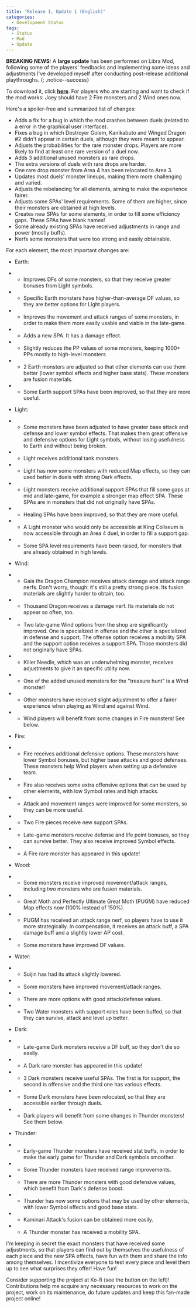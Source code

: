 ```yaml
---
title: "Release 1, Update 1 (English)"
categories:
  - Development Status
tags:
  - Status
  - Mod
  - Update
---
```


**BREAKING NEWS:** A **large update** has been performed on Libra Mod, following some of the players' feedbacks and implementing some ideas and adjustments I've developed myself after conducting post-release additional playthroughs.
{: .notice--success}

To download it, click <a href="../../assets/Releases/Libra Mod - v0.8.2.zip">**here**</a>. For players who are starting and want to check if the mod works: Joey should have 2 Fire monsters and 2 Wind ones now.

Here's a spoiler-free and summarized list of changes:

- Adds a fix for a bug in which the mod crashes between duels (related to a error in the graphical user interface).
- Fixes a bug in which Destroyer Golem, Kanikabuto and Winged Dragon #2 didn't appear in certain duels, although they were meant to appear.
- Adjusts the probabilities for the rare monster drops. Players are more likely to find at least one rare version of a duel now.
- Adds 3 additional unused monsters as rare drops.
- The extra versions of duels with rare drops are harder.
- One rare drop monster from Area 4 has been relocated to Area 3.
- Updates most duels' monster lineups, making them more challenging and varied.
- Adjusts the rebelancing for all elements, aiming to make the experience fairer.
- Adjusts some SPAs' level requirements. Some of them are higher, since their monsters are obtained at high levels.
- Creates new SPAs for some elements, in order to fill some efficiency gaps. These SPAs have blank names!
- Some already existing SPAs have received adjustments in range and power (mostly buffs).
- Nerfs some monsters that were too strong and easily obtainable.

For each element, the most important changes are:
- Earth:
- - Improves DFs of some monsters, so that they receive greater bonuses from Light symbols.
- - Specific Earth monsters have higher-than-average DF values, so they are better options for Light players.
- - Improves the movement and attack ranges of some monsters, in order to make them more easily usable and viable in the late-game.
- - Adds a new SPA. It has a damage effect.
- - Slightly reduces the PP values of some monsters, keeping 1000+ PPs mostly to high-level monsters
- - 2 Earth monsters are adjusted so that other elements can use them better (lower symbol effects and higher base stats). These monsters are fusion materials.
- - Some Earth support SPAs have been improved, so that they are more useful.

- Light:
- - Some monsters have been adjusted to have greater base attack and defense and lower symbol effects. That makes them great offensive and defensive options for Light symbols, without losing usefulness to Earth and without being broken.
- - Light receives additional tank monsters.
- - Light has now some monsters with reduced Map effects, so they can used better in duels with strong Dark effects.
- - Light monsters receive additional support SPAs that fill some gaps at mid and late-game, for example a stronger map effect SPA. These SPAs are in monsters that did not originally have SPAs.
- - Healing SPAs have been improved, so that they are more useful.
- - A Light monster who would only be accessible at King Coliseum is now accessible through an Area 4 duel, in order to fill a support gap.
- - Some SPA level requirements have been raised, for monsters that are already obtained in high levels.

- Wind:
- - Gaia the Dragon Champion receives attack damage and attack range nerfs. Don't worry, though: it's still a pretty strong piece. Its fusion materials are slightly harder to obtain, too.
- - Thousand Dragon receives a damage nerf. Its materials do not appear so often, too.
- - Two late-game Wind options from the shop are significantly improved. One is specialized in offense and the other is specialized in defense and support. The offense option receives a mobility SPA and the support option receives a support SPA. Those monsters did not originally have SPAs.
- - Killer Needle, which was an underwhelming monster, receives adjustments to give it an specific utility now.
- - One of the added unused monsters for the "treasure hunt" is a Wind monster!
- - Other monsters have received slight adjustment to offer a fairer experience when playing as Wind and against Wind.
- - Wind players will benefit from some changes in Fire monsters! See below.

- Fire:
- - Fire receives additional defensive options. These monsters have lower Symbol bonuses, but higher base attacks and good defenses. These monsters help Wind players when setting up a defensive team.
- - Fire also receives some extra offensive options that can be used by other elements, with low Symbol rates and high attacks.
- - Attack and movement ranges were improved for some monsters, so they can be more useful.
- - Two Fire pieces receive new support SPAs.
- - Late-game monsters receive defense and life point bonuses, so they can survive better. They also receive improved Symbol effects.
- - A Fire rare monster has appeared in this update!

- Wood:
- - Some monsters receive improved movement/attack ranges, including two monsters who are fusion materials.
- - Great Moth and Perfectly Ultimate Great Moth (PUGM) have reduced Map effects now (100% instead of 150%).
- - PUGM has received an attack range nerf, so players have to use it more strategically. In compensation, it receives an attack buff, a SPA damage buff and a slightly lower AP cost.
- - Some monsters have improved DF values.

- Water:
- - Suijin has had its attack slightly lowered.
- - Some monsters have improved movement/attack ranges.
- - There are more options with good attack/defense values.
- - Two Water monsters with support roles have been buffed, so that they can survive, attack and level up better.

- Dark:
- - Late-game Dark monsters receive a DF buff, so they don't die so easily.
- - A Dark rare monster has appeared in this update!
- - 3 Dark monsters receive useful SPAs. The first is for support, the second is offensive and the third one has various effects.
- - Some Dark monsters have been relocated, so that they are accessible earlier through duels.
- - Dark players will benefit from some changes in Thunder monsters! See them below.

- Thunder:
- - Early-game Thunder monsters have received stat buffs, in order to make the early game for Thunder and Dark symbols smoother.
- - Some Thunder monsters have received range improvements.
- - There are more Thunder monsters with good defensive values, which benefit from Dark's defense boost.
- - Thunder has now some options that may be used by other elements, with lower Symbol effects and good base stats.
- - Kaminari Attack's fusion can be obtained more easily.
- - A Thunder monster has received a mobility SPA. 

I'm keeping in secret the exact monsters that have received some adjustments, so that players can find out by themselves the usefulness of each piece and the new SPA effects, have fun with them and share the info among themselves.
I incentivize everyone to test every piece and level them up to see what surprises they offer! Have fun!

Consider supporting the project at Ko-fi (see the button on the left)! Contributions help me acquire any necessary resources to work on the project, work on its maintenance, do future updates and keep this fan-made project online!

<script type='text/javascript' src='https://storage.ko-fi.com/cdn/widget/Widget_2.js'></script><script type='text/javascript'>kofiwidget2.init('Support Me on Ko-fi', '#000000', 'J3J146LLW');kofiwidget2.draw();</sc
